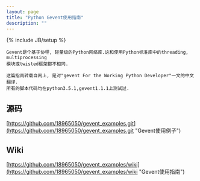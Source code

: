 ```yaml
---
layout: page
title: "Python Gevent使用指南"
description: ""
---
```

{% include JB/setup %}

    Gevent是个基于协程, 轻量级的Python网络库.这和使用Python标准库中的threading, multiprocessing
    模块或twisted框架都不相同.

    这篇指南转载自网上, 是对"gevent For the Working Python Developer"一文的中文翻译.
    所有的脚本代码均在python3.5.1,gevent1.1.1上测试过.

## 源码
[https://github.com/18965050/gevent_examples.git](https://github.com/18965050/gevent_examples.git "Gevent使用例子")

## Wiki
[https://github.com/18965050/gevent_examples/wiki](https://github.com/18965050/gevent_examples/wiki "Gevent使用指南")